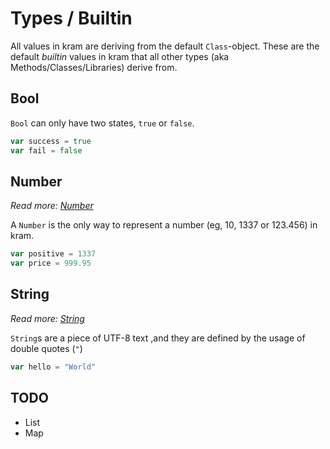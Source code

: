 # Types / Builtin

All values in kram are deriving from the default `Class`-object. These are the default *builtin* values in kram that all other types (aka Methods/Classes/Libraries) derive from.

## Bool

`Bool` can only have two states, `true` or `false`. 

```go
var success = true
var fail = false
```

## Number

*Read more: [Number](https://github.com/kram/kram/wiki/Types_Number)*

A `Number` is the only way to represent a number (eg, 10, 1337 or 123.456) in kram.

```go
var positive = 1337
var price = 999.95
```

## String

*Read more: [String](https://github.com/kram/kram/wiki/Types_String)*

`String`s are a piece of UTF-8 text ,and they are defined by the usage of double quotes (`"`)

```go
var hello = "World"
```

## TODO
* List
* Map